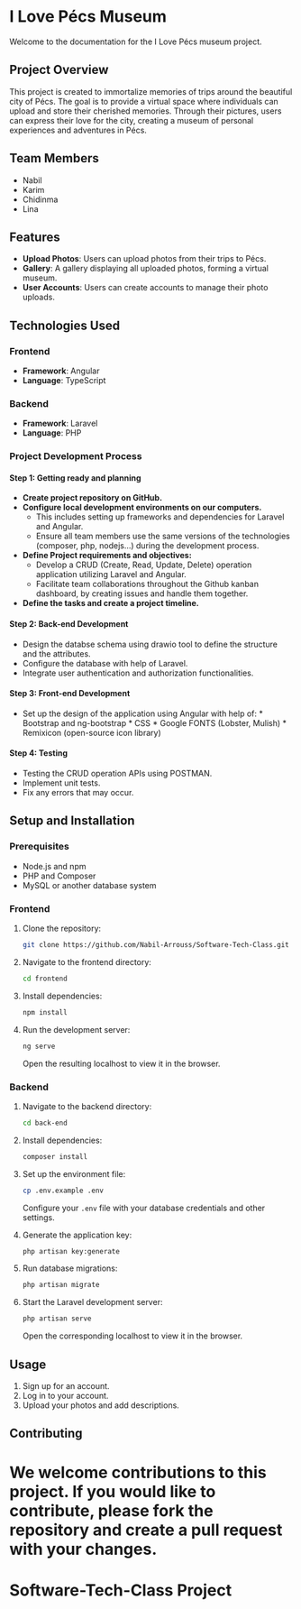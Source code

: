 # I Love Pécs Museum

Welcome to the documentation for the I Love Pécs museum project.

## Project Overview

This project is created to immortalize memories of trips around the beautiful city of Pécs. The goal is to provide a virtual space where individuals can upload and store their cherished memories. Through their pictures, users can express their love for the city, creating a museum of personal experiences and adventures in Pécs.

## Team Members

- Nabil
- Karim
- Chidinma
- Lina

## Features

- **Upload Photos**: Users can upload photos from their trips to Pécs.
- **Gallery**: A gallery displaying all uploaded photos, forming a virtual museum.
- **User Accounts**: Users can create accounts to manage their photo uploads.

## Technologies Used

### Frontend

- **Framework**: Angular
- **Language**: TypeScript

### Backend

- **Framework**: Laravel
- **Language**: PHP


### Project Development Process

#### Step 1: Getting ready and planning
- **Create project repository on GitHub.**
- **Configure local development environments on our computers.**
    - This includes setting up frameworks and dependencies for Laravel and Angular.
    - Ensure all team members use the same versions of the technologies (composer, php, nodejs...) during the development process. 
- **Define Project requirements and objectives:**
     - Develop a CRUD (Create, Read, Update, Delete) operation application utilizing Laravel and Angular.
     - Facilitate team collaborations throughout the Github kanban dashboard, by creating issues and handle them together. 
- **Define the tasks and create a project timeline.**
 
#### Step 2: Back-end Development
- Design the databse schema using drawio tool to define the structure and the attributes.
- Configure the database with help of Laravel. 
- Integrate user authentication and authorization functionalities.
 
#### Step 3: Front-end Development
- Set up the design of the application using Angular with help of:
       * Bootstrap and ng-bootstrap 
       * CSS
       * Google FONTS (Lobster, Mulish)
       * Remixicon (open-source icon library)
 
#### Step 4: Testing
- Testing the CRUD operation APIs using POSTMAN.
- Implement unit tests.
- Fix any errors that may occur.

## Setup and Installation

### Prerequisites

- Node.js and npm
- PHP and Composer
- MySQL or another database system

### Frontend

1. Clone the repository:
    ```bash
    git clone https://github.com/Nabil-Arrouss/Software-Tech-Class.git
    ```
2. Navigate to the frontend directory:
    ```bash
    cd frontend
    ```
3. Install dependencies:
    ```bash
    npm install
    ```
4. Run the development server:
    ```bash
    ng serve
    ```
   Open the resulting localhost to view it in the browser.

### Backend

1. Navigate to the backend directory:
    ```bash
    cd back-end
    ```
2. Install dependencies:
    ```bash
    composer install
    ```
3. Set up the environment file:
    ```bash
    cp .env.example .env
    ```
   Configure your `.env` file with your database credentials and other settings.

4. Generate the application key:
    ```bash
    php artisan key:generate
    ```
5. Run database migrations:
    ```bash
    php artisan migrate
    ```
6. Start the Laravel development server:
    ```bash
    php artisan serve
    ```
   Open the corresponding localhost to view it in the browser.

## Usage

1. Sign up for an account.
2. Log in to your account.
3. Upload your photos and add descriptions.

## Contributing

We welcome contributions to this project. If you would like to contribute, please fork the repository and create a pull request with your changes.
=======
# Software-Tech-Class Project
 
